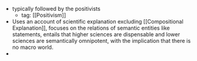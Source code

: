 - typically followed by the positivists
	- tag: [[Positivism]]
- Uses an account of scientific explanation excluding [[Compositional Explanation]], focuses on the relations of semantic entities like statements, entails that higher sciences are dispensable and lower sciences are semantically omnipotent, with the implication that there is no macro world. 
- 